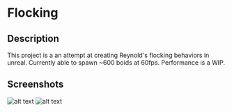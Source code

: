 # Flocking

## Description
This project is a an attempt at creating Reynold's flocking behaviors in unreal. Currently able to spawn ~600 boids at 60fps. Performance is a WIP.

## Screenshots
![alt text](https://i.imgur.com/8Rb9Ll1.png "Flocking1")
![alt text](https://i.imgur.com/HLmYz5a.jpg "Flocking2")


